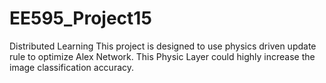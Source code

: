 # EE595_Project15
Distributed Learning
This project is designed to use physics driven update rule to optimize Alex Network. 
This Physic Layer could highly increase the image classification accuracy.
